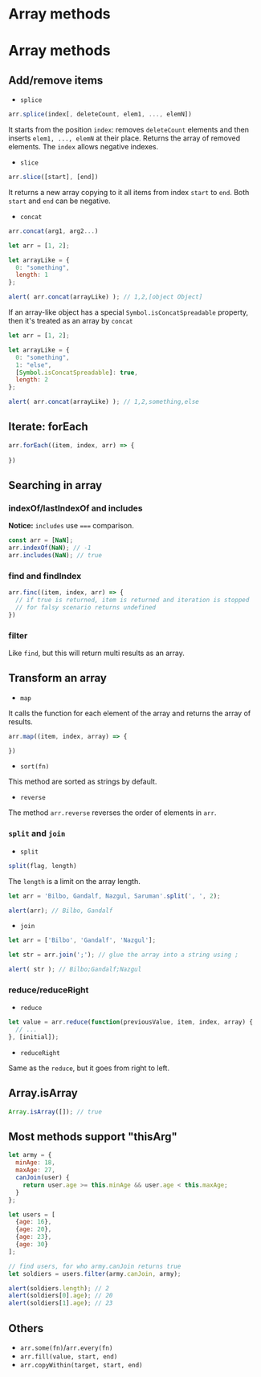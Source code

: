 # Array methods

# Array methods

## Add/remove items

- `splice`

```js
arr.splice(index[, deleteCount, elem1, ..., elemN])
```

It starts from the position `index`: removes `deleteCount` elements and then inserts `elem1, ..., elemN` at their place. Returns the array of removed elements. The `index` allows negative indexes.

- `slice`

```js
arr.slice([start], [end])
```

It returns a new array copying to it all items from index `start` to `end`. Both `start` and `end` can be negative.

- `concat`

```js
arr.concat(arg1, arg2...)
```

```js
let arr = [1, 2];

let arrayLike = {
  0: "something",
  length: 1
};

alert( arr.concat(arrayLike) ); // 1,2,[object Object]
```

If an array-like object has a special `Symbol.isConcatSpreadable` property, then it's treated as an array by `concat`

```js
let arr = [1, 2];

let arrayLike = {
  0: "something",
  1: "else",
  [Symbol.isConcatSpreadable]: true,
  length: 2
};

alert( arr.concat(arrayLike) ); // 1,2,something,else
```

## Iterate: forEach

```js
arr.forEach((item, index, arr) => {
  
})
```

## Searching in array

### indexOf/lastIndexOf and includes

__Notice:__ `includes` use `===` comparison.

```js
const arr = [NaN];
arr.indexOf(NaN); // -1
arr.includes(NaN); // true
```

### find and findIndex

```js
arr.finc((item, index, arr) => {
  // if true is returned, item is returned and iteration is stopped
  // for falsy scenario returns undefined
})
```

### filter

Like `find`, but this will return multi results as an array.

## Transform an array

- `map`

It calls the function for each element of the array and returns the array of results.

```js
arr.map((item, index, array) => {

})
```

- `sort(fn)`

This method are sorted as strings by default.

- `reverse`

The method `arr.reverse` reverses the order of elements in `arr`.

### `split` and `join`

- `split`

```js
split(flag, length)
```

The `length` is a limit on the array length.

```js
let arr = 'Bilbo, Gandalf, Nazgul, Saruman'.split(', ', 2);

alert(arr); // Bilbo, Gandalf
```

- `join`

```js
let arr = ['Bilbo', 'Gandalf', 'Nazgul'];

let str = arr.join(';'); // glue the array into a string using ;

alert( str ); // Bilbo;Gandalf;Nazgul
```

### reduce/reduceRight

- `reduce`

```js
let value = arr.reduce(function(previousValue, item, index, array) {
  // ...
}, [initial]);
```

- `reduceRight`

Same as the `reduce`, but it goes from right to left.

## Array.isArray

```js
Array.isArray([]); // true
```

## Most methods support "thisArg"

```js
let army = {
  minAge: 18,
  maxAge: 27,
  canJoin(user) {
    return user.age >= this.minAge && user.age < this.maxAge;
  }
};

let users = [
  {age: 16},
  {age: 20},
  {age: 23},
  {age: 30}
];

// find users, for who army.canJoin returns true
let soldiers = users.filter(army.canJoin, army);

alert(soldiers.length); // 2
alert(soldiers[0].age); // 20
alert(soldiers[1].age); // 23
```

## Others

- `arr.some(fn)`/`arr.every(fn)`
- `arr.fill(value, start, end)`
- `arr.copyWithin(target, start, end)`